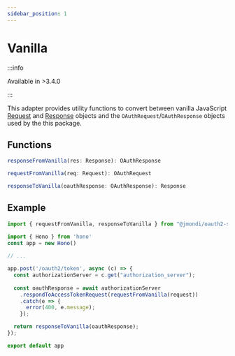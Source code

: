 ```yaml
---
sidebar_position: 1
---
```


# Vanilla

:::info

Available in >3.4.0

:::

This adapter provides utility functions to convert between vanilla JavaScript [Request](https://developer.mozilla.org/en-US/docs/Web/API/Request) and [Response](https://developer.mozilla.org/en-US/docs/Web/API/Response) objects and the `OAuthRequest`/`OAuthResponse` objects used by the this package.

## Functions

```ts
responseFromVanilla(res: Response): OAuthResponse
```

```ts
requestFromVanilla(req: Request): OAuthRequest
```

```ts
responseToVanilla(oauthResponse: OAuthResponse): Response
```

## Example

```ts
import { requestFromVanilla, responseToVanilla } from "@jmondi/oauth2-server/vanilla";

import { Hono } from 'hono'
const app = new Hono()
  
// ...

app.post('/oauth2/token', async (c) => {
  const authorizationServer = c.get("authorization_server");
  
  const oauthResponse = await authorizationServer
    .respondToAccessTokenRequest(requestFromVanilla(request))
    .catch(e => {
      error(400, e.message);
    });

  return responseToVanilla(oauthResponse);
});

export default app
```
